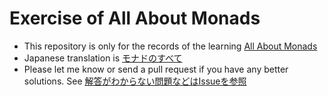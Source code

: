 # Exercise of All About Monads
* This repository is only for the records of the learning [All About Monads](http://www.haskell.org/haskellwiki/All_About_Monads)
* Japanese translation is [モナドのすべて](http://www.sampou.org/haskell/a-a-monads/html/index.html)
* Please let me know or send a pull request if you have any better solutions. See [解答がわからない問題などはIssueを参照](https://github.com/kaznum/all-about-monads/issues)


